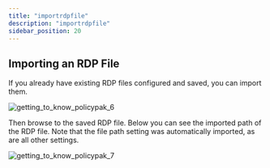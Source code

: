 ```yaml
---
title: "importrdpfile"
description: "importrdpfile"
sidebar_position: 20
---
```


## Importing an RDP File

If you already have existing RDP files configured and saved, you can import them.

![getting_to_know_policypak_6](/images/endpointpolicymanager/remotedesktopprotocol/getting_to_know_endpointpolicymanager_6.webp)

Then browse to the saved RDP file. Below you can see the imported path of the RDP file. Note that
the file path setting was automatically imported, as are all other settings.

![getting_to_know_policypak_7](/images/endpointpolicymanager/remotedesktopprotocol/getting_to_know_endpointpolicymanager_7.webp)
